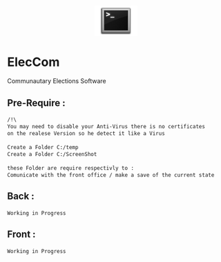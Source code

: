 <div align="center">
    <img src="https://raw.githubusercontent.com/pazimor/pazimor.github.io/master/images/terminal.png" width="100"/>
  <br>
</div>

# ElecCom
Communautary Elections Software

## Pre-Require :

```
/!\
You may need to disable your Anti-Virus there is no certificates
on the realese Version so he detect it like a Virus

Create a Folder C:/temp
Create a Folder C:/ScreenShot

these Folder are require respectivly to :
Comunicate with the front office / make a save of the current state
```

## Back :

```
Working in Progress
```

## Front :

```
Working in Progress
```
